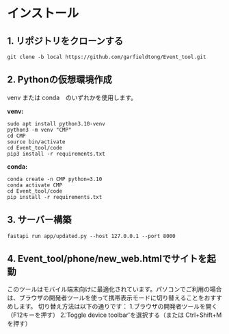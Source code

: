 # インストール
## 1. リポジトリをクローンする
```
git clone -b local https://github.com/garfieldtong/Event_tool.git
```

## 2. Pythonの仮想環境作成

venv または conda　のいずれかを使用します。

**venv:**
```
sudo apt install python3.10-venv
python3 -m venv "CMP"
cd CMP
source bin/activate
cd Event_tool/code
pip3 install -r requirements.txt
```

**conda:**
```
conda create -n CMP python=3.10
conda activate CMP
cd Event_tool/code
pip install -r requirements.txt
```

## 3. サーバー構築
```
fastapi run app/updated.py --host 127.0.0.1 --port 8000
```

## 4. Event_tool/phone/new_web.htmlでサイトを起動
このツールはモバイル端末向けに最適化されています。パソコンでご利用の場合は、ブラウザの開発者ツールを使って携帯表示モードに切り替えることをおすすめします。
切り替え方法は以下の通りです：
1.ブラウザの開発者ツールを開く（F12キーを押す）
2.'Toggle device toolbar'を選択する（または Ctrl+Shift+M を押す）


